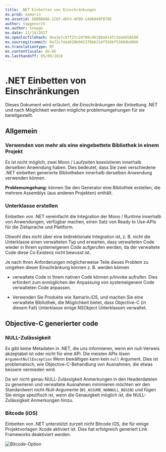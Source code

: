```yaml
---
title: .NET Einbetten von Einschränkungen
ms.prod: xamarin
ms.assetid: EBBBB886-1CEF-4DF4-AFDD-CA96049F878E
author: topgenorth
ms.author: toopge
ms.date: 11/14/2017
ms.openlocfilehash: 8ea3e7c6ff2fc28700c46109a814fc5da6958500
ms.sourcegitcommit: 0a72c7dea020b965378b6314f558bf5360dbd066
ms.translationtype: MT
ms.contentlocale: de-DE
ms.lasthandoff: 05/09/2018
---
```

# <a name="net-embedding-limitations"></a>.NET Einbetten von Einschränkungen

Dieses Dokument wird erläutert, die Einschränkungen der Einbettung .NET und nach Möglichkeit werden mögliche problemumgehungen für sie bereitgestellt.

## <a name="general"></a>Allgemein

### <a name="use-more-than-one-embedded-library-in-a-project"></a>Verwenden von mehr als eine eingebettete Bibliothek in einem Projekt

Es ist nicht möglich, zwei Mono / Laufzeiten koexistieren innerhalb derselben Anwendung haben. Dies bedeutet, dass Sie zwei verschiedene .NET einbetten generierte Bibliotheken innerhalb derselben Anwendung verwenden können.

**Problemumgehung:** können Sie den Generator eine Bibliothek erstellen, die mehrere Assemblys (aus anderen Projekten) enthält.

### <a name="subclassing"></a>Unterklasse erstellen

Einbetten von .NET vereinfacht die Integration der Mono / Runtime innerhalb von Anwendungen, verfügbar machen, einen Satz von Ready to Use-APIs für die Zielsprache und Plattform.

Obwohl dies nicht über eine bidirektionale Integration ist, z. B. nicht die Unterklasse einen verwalteten Typ und erwarten, dass verwalteten Code wieder in Ihrem systemeigenen Code aufgerufen werden, da der verwaltete Code diese Co Existenz nicht bewusst ist.

Je nach Ihren Anforderungen möglicherweise Teile dieses Problem zu umgehen dieser Einschränkung können z. B. werden können

* verwaltete Code in Ihrem nativen Code können p/Invoke aufrufen. Dies erfordert zum ermöglichen der Anpassung von systemeigenem Code verwalteten Code anpassen.

* Verwenden Sie Produkte wie Xamarin.iOS, und machen Sie eine verwaltete Bibliothek, die Möglichkeit bietet, dass Objective-C (in diesem Fall) Unterklasse einige NSObject Unterklassen verwaltet.

## <a name="objective-c-generated-code"></a>Objective-C generierter code

### <a name="nullability"></a>NULL-Zulässigkeit

Es gibt keine Metadaten in .NET, die uns informieren, wenn ein null-Verweis akzeptabel ist oder nicht für eine API. Die meisten APIs lösen `ArgumentNullException` Wenn bewältigen kann kein `null` Argument. Dies ist problematisch, wie Objective-C-Behandlung von Ausnahmen, die etwas bessere vermieden wird.

Da wir nicht genau NULL-Zulässigkeit Anmerkungen in den Headerdateien zu generieren und verwaltete Ausnahmen minimieren möchten wir den Standardwert nicht-Null-Argumente (`NS_ASSUME_NONNULL_BEGIN`) und fügen Sie einige spezifisch ist, wenn die Genauigkeit möglich ist, die NULL-Zulässigkeit Anmerkungen hinzu.

### <a name="bitcode-ios"></a>Bitcode (iOS)

Einbetten von .NET unterstützt zurzeit nicht Bitcode iOS, die für einige Projektvorlagen Xcode aktiviert ist. Dies hat erfolgreich generiert Link Frameworks deaktiviert werden.

![Bitcode-Option](images/ios-bitcode-option.png)
